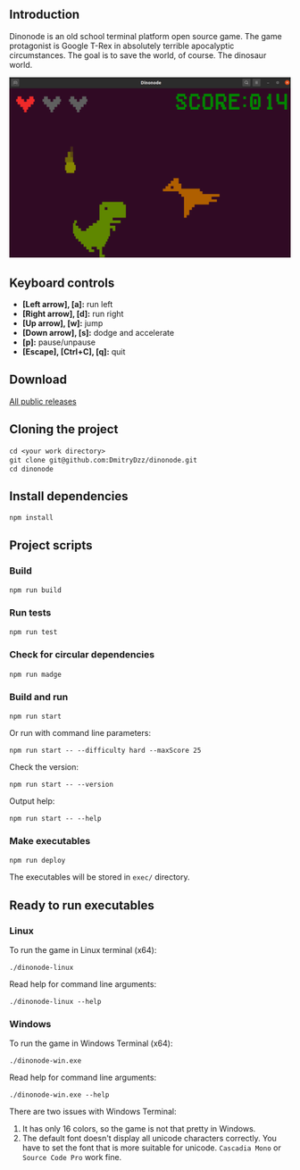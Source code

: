 ## Introduction

Dinonode is an old school terminal platform open source game.
The game protagonist is Google T-Rex in absolutely terrible apocalyptic circumstances.
The goal is to save the world, of course. The dinosaur world.

![Screenshot](https://raw.githubusercontent.com/DmitryDzz/dinonode/master/readme-images/screenshot.png)

## Keyboard controls

* **[Left arrow], [a]:** run left
* **[Right arrow], [d]:** run right
* **[Up arrow], [w]:** jump
* **[Down arrow], [s]:** dodge and accelerate
* **[p]:** pause/unpause
* **[Escape], [Ctrl+C], [q]:** quit

## Download

[All public releases](https://drive.google.com/drive/folders/1WrZ0hNyxBav3kfOxc8FgfuZ-0R1qyMbM?usp=sharing)

## Cloning the project

```shell
cd <your work directory>
git clone git@github.com:DmitryDzz/dinonode.git
cd dinonode
```

## Install dependencies

```shell
npm install
```

## Project scripts

### Build
```shell
npm run build
```

### Run tests
```shell
npm run test
```

### Check for circular dependencies
```shell
npm run madge
```

### Build and run
```shell
npm run start
```

Or run with command line parameters:
```shell
npm run start -- --difficulty hard --maxScore 25
```

Check the version:
```shell
npm run start -- --version
```

Output help:
```shell
npm run start -- --help
```

### Make executables
```shell
npm run deploy
```
The executables will be stored in `exec/` directory.

## Ready to run executables

### Linux

To run the game in Linux terminal (x64):
```shell
./dinonode-linux
```

Read help for command line arguments:
```shell
./dinonode-linux --help
```

### Windows

To run the game in Windows Terminal (x64):
```shell
./dinonode-win.exe
```

Read help for command line arguments:
```shell
./dinonode-win.exe --help
```

There are two issues with Windows Terminal:
1. It has only 16 colors, so the game is not that pretty in Windows.
2. The default font doesn't display all unicode characters correctly. You have to set the font that is more suitable for unicode. `Cascadia Mono` or `Source Code Pro` work fine.
